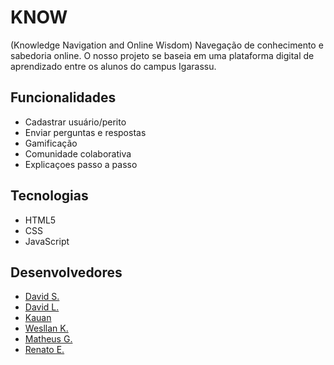 # KNOW
(Knowledge Navigation and Online Wisdom) Navegação de conhecimento e sabedoria online. O nosso projeto se baseia em uma plataforma digital de aprendizado entre os alunos do campus Igarassu.


## Funcionalidades

* Cadastrar usuário/perito
* Enviar perguntas e respostas
* Gamificação
* Comunidade colaborativa
* Explicaçoes passo a passo

## Tecnologias 

* HTML5
* CSS
* JavaScript

## Desenvolvedores

 * [David S.](https://github.com/davibala)
 * [David L.](https://github.com/brkn-Dvd)
 * [Kauan](https://github.com/kauanGX)
 * [Wesllan K.](https://github.com/KawadevTs)
 * [Matheus G.](https://github.com/MikeXDs)
 * [Renato E.](https://github.com/RenatoE77)


